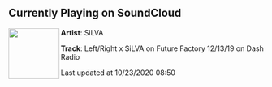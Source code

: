 ## Currently Playing on SoundCloud

[<img align="left" width="100" src="https://i1.sndcdn.com/artworks-000657109123-8okla2-t50x50.jpg">](https://soundcloud.com/officiallysilva/leftright-x-silva-on-future-factory-121319-on-dash-radio)

**Artist**: SiLVA 

**Track**: Left/Right x SiLVA on Future Factory 12/13/19 on Dash Radio

Last updated at 10/23/2020 08:50
